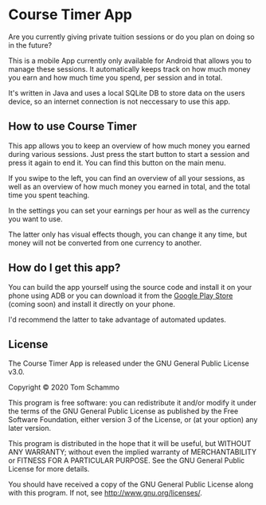 # Course Timer App

Are you currently giving private tuition sessions or do you plan on doing so in the future?

This is a mobile App currently only available for Android that allows you to manage these sessions.
It automatically keeps track on how much money you earn and how much time you spend, per session and in total.

It's written in Java and uses a local SQLite DB to store data on the users device, so an internet connection is not neccessary to use this app.

## How to use Course Timer

This app allows you to keep an overview of how much money you earned during various sessions.
Just press the start button to start a session and press it again to end it.
You can find this button on the main menu.

If you swipe to the left, you can find an overview of all your sessions, as well as an overview of how much money you earned in total, and the total time you spent teaching.


In the settings you can set your earnings per hour as well as the currency you want to use.

The latter only has visual effects though, you can change it any time, but money will not be converted from one currency to another.


## How do I get this app?

You can build the app yourself using the source code and install it on your phone using ADB or you can download it from the [Google Play Store](#) (coming soon) and install it directly on your phone.

I'd recommend the latter to take advantage of automated updates.

## License

The Course Timer App is released under the GNU General Public License v3.0.

Copyright © 2020 Tom Schammo

This program is free software: you can redistribute it and/or modify
it under the terms of the GNU General Public License as published by
the Free Software Foundation, either version 3 of the License, or
(at your option) any later version.

This program is distributed in the hope that it will be useful,
but WITHOUT ANY WARRANTY; without even the implied warranty of
MERCHANTABILITY or FITNESS FOR A PARTICULAR PURPOSE.  See the
GNU General Public License for more details.

You should have received a copy of the GNU General Public License
along with this program.  If not, see <http://www.gnu.org/licenses/>.


